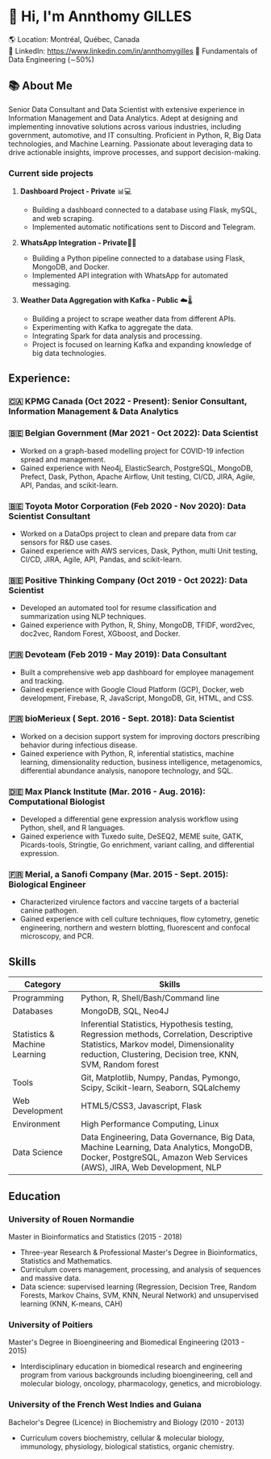 # 👋 Hi, I'm Annthomy GILLES

🌎 Location: Montréal, Québec, Canada  
🔗 LinkedIn: https://www.linkedin.com/in/annthomygilles
📖 Fundamentals of Data Engineering (∼50%)

## 📚 About Me
Senior Data Consultant and Data Scientist with extensive experience in Information Management and Data Analytics. Adept at designing and implementing innovative solutions across various industries, including government, automotive, and IT consulting. Proficient in Python, R, Big Data technologies, and Machine Learning. Passionate about leveraging data to drive actionable insights, improve processes, and support decision-making.

### Current side projects

 1. **Dashboard Project - Private** 📊💻
    -   Building a dashboard connected to a database using Flask, mySQL, and web scraping.
    -   Implemented automatic notifications sent to Discord and Telegram.
    
 2. **WhatsApp Integration - Private**📱💬
    -   Building a Python pipeline connected to a database using Flask, MongoDB, and Docker.
    -   Implemented API integration with WhatsApp for automated messaging.
       
 3. **Weather Data Aggregation with Kafka - Public** ☁️🌡️
    -   Building a project to scrape weather data from different APIs.
    -   Experimenting with Kafka to aggregate the data.
    -   Integrating Spark for data analysis and processing.
    -   Project is focused on learning Kafka and expanding knowledge of big data technologies.

## Experience:

### 🇨🇦 KPMG Canada (Oct 2022 - Present): Senior Consultant, Information Management & Data Analytics

### 🇧🇪 Belgian Government (Mar 2021 - Oct 2022): Data Scientist

   - Worked on a graph-based modelling project for COVID-19 infection spread and management.
   - Gained experience with Neo4j, ElasticSearch, PostgreSQL, MongoDB, Prefect, Dask, Python, Apache Airflow, Unit testing, CI/CD, JIRA, Agile, API, Pandas, and scikit-learn.
###  🇧🇪 Toyota Motor Corporation (Feb 2020 - Nov 2020): Data Scientist Consultant
- Worked on a DataOps project to clean and prepare data from car sensors for R&D use cases.
- Gained experience with AWS services, Dask, Python, multi Unit testing, CI/CD, JIRA, Agile, API, Pandas, and scikit-learn.

### 🇧🇪 Positive Thinking Company (Oct 2019 - Oct 2022): Data Scientist
- Developed an automated tool for resume classification and summarization using NLP techniques.
- Gained experience with Python, R, Shiny, MongoDB, TFIDF, word2vec, doc2vec, Random Forest, XGboost, and Docker.

### 🇫🇷 Devoteam (Feb 2019 - May 2019): Data Consultant
- Built a comprehensive web app dashboard for employee management and tracking.
- Gained experience with Google Cloud Platform (GCP), Docker, web development, Firebase, R, JavaScript, MongoDB, Git, HTML, and CSS.

### 🇫🇷 bioMerieux ( Sept. 2016 - Sept. 2018): Data Scientist 
-   Worked on a decision support system for improving doctors prescribing behavior during infectious disease.
-   Gained experience with Python, R, inferential statistics, machine learning, dimensionality reduction, business intelligence, metagenomics, differential abundance analysis, nanopore technology, and SQL.

### 🇩🇪 Max Planck Institute (Mar. 2016 - Aug. 2016): Computational Biologist
-   Developed a differential gene expression analysis workflow using Python, shell, and R languages.
-   Gained experience with Tuxedo suite, DeSEQ2, MEME suite, GATK, Picards-tools, Stringtie, Go enrichment, variant calling, and differential expression.

### 🇫🇷  Merial, a Sanofi Company (Mar. 2015 - Sept. 2015):  Biological Engineer
-   Characterized virulence factors and vaccine targets of a bacterial canine pathogen.
-   Gained experience with cell culture techniques, flow cytometry, genetic engineering, northern and western blotting, fluorescent and confocal microscopy, and PCR.

## Skills

  | Category                      | Skills                                                                                                                                                                                          |
| ----------------------------- | ----------------------------------------------------------------------------------------------------------------------------------------------------------------------------------------------- |
| Programming                   | Python, R, Shell/Bash/Command line                                                                                                                                                              |
| Databases                     | MongoDB, SQL, Neo4J                                                                                                                                                                                    |
| Statistics & Machine Learning | Inferential Statistics, Hypothesis testing, Regression methods, Correlation, Descriptive Statistics, Markov model, Dimensionality reduction, Clustering, Decision tree, KNN, SVM, Random forest |
| Tools                         | Git, Matplotlib, Numpy, Pandas, Pymongo, Scipy, Scikit-learn, Seaborn, SQLalchemy                                                                                                               |
| Web Development               | HTML5/CSS3, Javascript, Flask                                                                                                                                                                   |
| Environment                   | High Performance Computing, Linux                                                                                                                                                               |
| Data Science                  | Data Engineering, Data Governance, Big Data, Machine Learning, Data Analytics, MongoDB, Docker, PostgreSQL, Amazon Web Services (AWS), JIRA, Web Development, NLP                               |

## Education

### University of Rouen Normandie

Master in Bioinformatics and Statistics (2015 - 2018)
-   Three-year Research & Professional Master's Degree in Bioinformatics, Statistics and Mathematics.
-   Curriculum covers management, processing, and analysis of sequences and massive data.
-   Data science: supervised learning (Regression, Decision Tree, Random Forests, Markov Chains, SVM, KNN, Neural Network) and unsupervised learning (KNN, K-means, CAH)

### University of Poitiers

Master's Degree in Bioengineering and Biomedical Engineering (2013 - 2015)

-   Interdisciplinary education in biomedical research and engineering program from various backgrounds including bioengineering, cell and molecular biology, oncology, pharmacology, genetics, and microbiology.

### University of the French West Indies and Guiana

Bachelor's Degree (Licence) in Biochemistry and Biology (2010 - 2013)
-   Curriculum covers biochemistry, cellular & molecular biology, immunology, physiology, biological statistics, organic chemistry.
